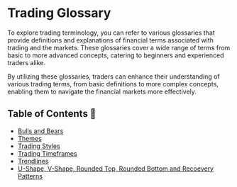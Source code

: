 # Trading Glossary

To explore trading terminology, you can refer to various glossaries that provide definitions and explanations of financial terms associated with trading and the markets. These glossaries cover a wide range of terms from basic to more advanced concepts, catering to beginners and experienced traders alike.

By utilizing these glossaries, traders can enhance their understanding of various trading terms, from basic definitions to more complex concepts, enabling them to navigate the financial markets more effectively.

## Table of Contents 📑

- [Bulls and Bears](https://github.com/chartingshow/documentation/blob/master/trading/glossary/bulls-and-bears.md)
- [Themes](https://github.com/chartingshow/documentation/blob/master/trading/glossary/themes.md)
- [Trading Styles](https://github.com/chartingshow/documentation/blob/master/trading/glossary/trading-styles.md)
- [Trading Timeframes](https://github.com/chartingshow/documentation/blob/master/trading/glossary/trading-timeframes.md)
- [Trendlines](https://github.com/chartingshow/documentation/blob/master/trading/glossary/trendlines.md)
- [U-Shape, V-Shape, Rounded Top, Rounded Bottom and Recoevery Patterns](https://github.com/chartingshow/documentation/blob/master/trading/glossary/u-and-v-shape-and-rounded-top-and-bottom-and-recovery.md)
